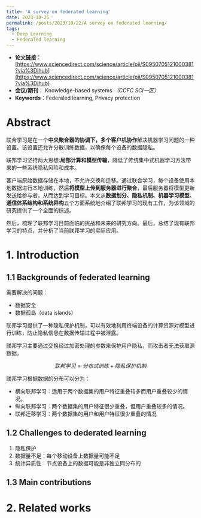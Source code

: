 ```yaml
---
title: 'A survey on federated learning'
date: 2023-10-25
permalink: /posts/2023/10/22/A survey on federated learning/
tags:
  - Deep Learning
  - Federaled learning
---
```


- **论文链接：**[https://www.sciencedirect.com/science/article/pii/S0950705121000381?via%3Dihub](https://www.sciencedirect.com/science/article/pii/S0950705121000381?via%3Dihub)
- **会议/期刊：** Knowledge-based systems *（CCFC* *SCI一区）*
- **Keywords**：Federaled learning, Privacy protection

# Abstract

联合学习是在一个**中央聚合器的协调下，多个客户机协作**解决机器学习问题的一种设置。该设置还允许分散训练数据，以确保每个设备的数据隐私。

联邦学习坚持两大思想:**局部计算和模型传输**，降低了传统集中式机器学习方法带来的一些系统隐私风险和成本。

客户端原始数据存储在本地，不允许交换和迁移。通过联合学习，每个设备使用本地数据进行本地训练，然后**将模型上传到服务器进行聚合**，最后服务器将模型更新发送给参与者，从而达到学习目标。本文从**数据划分、隐私机制、机器学习模型、通信体系结构和系统异构**五个方面系统地介绍了联邦学习的现有工作，为该领域的研究提供了一个全面的综述。

然后，梳理了联邦学习目前面临的挑战和未来的研究方向。最后，总结了现有联邦学习的特点，并分析了当前联邦学习的实际应用。


# 1. Introduction

## 1.1 Backgrounds of federated learning

需要解决的问题：
  - 数据安全
  - 数据孤岛（data islands）


联邦学习提供了一种隐私保护机制，可以有效地利用终端设备的计算资源对模型进行训练，防止隐私信息在数据传输过程中被泄露。

联邦学习主要通过交换经过加密处理的参数来保护用户隐私，而攻击者无法获取源数据。

$$联邦学习 = 分布式训练 + 隐私保护机制$$

联邦学习根据数据的分布可以分为：
  * 横向联邦学习：适用于两个数据集的用户特征重叠较多而用户重叠较少的情况。
  * 纵向联邦学习：两个数据集的用户特征很少重叠，但用户重叠较多的情况。
  * 联邦迁移学习：两个数据集的用户和用户特征很少重叠的情况

## 1.2 Challenges to dederated learning

1. 隐私保护
2. 数据量不足：每个移动设备上数据量可能不足
3. 统计异质性：节点设备上的数据可能是非独立同分布的


## 1.3 Main contributions

# 2. Related works

